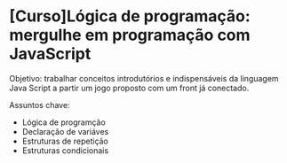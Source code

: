 # [Curso]Lógica de programação: mergulhe em programação com JavaScript

Objetivo: trabalhar conceitos introdutórios e indispensáveis da linguagem Java Script a partir um jogo proposto com um front já conectado.

Assuntos chave: 
 - Lógica de programção
 - Declaração de variáves
 - Estruturas de repetição
 - Estruturas condicionais